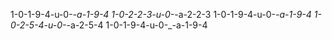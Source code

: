 1-0-1-9-4-u-0-_-a-1-9-4
1-0-2-2-3-u-0-_-a-2-2-3
1-0-1-9-4-u-0-_-a-1-9-4
1-0-2-5-4-u-0-_-a-2-5-4
1-0-1-9-4-u-0-_-a-1-9-4
